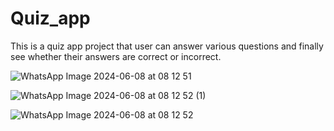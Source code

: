 # Quiz_app

This is a quiz app project that user can answer various questions and finally see whether their answers are correct or incorrect.

![WhatsApp Image 2024-06-08 at 08 12 51](https://github.com/tharinduk001/quiz_app/assets/136310961/ac3e76ac-a69f-4126-bb91-6acbc53aaed7)

![WhatsApp Image 2024-06-08 at 08 12 52 (1)](https://github.com/tharinduk001/quiz_app/assets/136310961/0d401c5b-6cf7-40f6-b881-56d661ff356a)

![WhatsApp Image 2024-06-08 at 08 12 52](https://github.com/tharinduk001/quiz_app/assets/136310961/f49a1419-cd10-4683-bd9e-5238dab74f1b)
